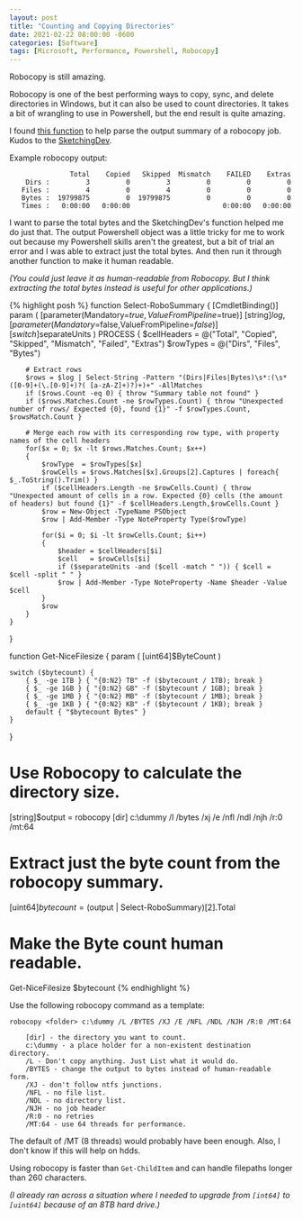 ```yaml
---
layout: post
title: "Counting and Copying Directories"
date: 2021-02-22 08:00:00 -0600
categories: [Software]
tags: [Microsoft, Performance, Powershell, Robocopy]
---
```


Robocopy is still amazing.

Robocopy is one of the best performing ways to copy, sync, and delete directories in Windows, but it can also be used to count directories. It takes a bit of wrangling to use in Powershell, but the end result is quite amazing.

I found [this function](https://sketchingdev.co.uk/blog/powershell-extract-the-summary-table-from-robocopys-log-file.html) to help parse the output summary of a robocopy job. Kudos to the [SketchingDev](https://twitter.com/sketchingdev).

Example robocopy output:

```
               Total    Copied   Skipped  Mismatch    FAILED    Extras
    Dirs :         3         0         3         0         0         0
   Files :         4         0         4         0         0         0
   Bytes :  19799875         0  19799875         0         0         0
   Times :   0:00:00   0:00:00                       0:00:00   0:00:00
```
I want to parse the total bytes and the SketchingDev's function helped me do just that. The output Powershell object was a little tricky for me to work out because my Powershell skills aren't the greatest, but a bit of trial an error and I was able to extract just the total bytes. And then run it through another function to make it human readable.

*(You could just leave it as human-readable from Robocopy. But I think extracting the total bytes instead is useful for other applications.)*

{% highlight posh %}
function Select-RoboSummary {
    [CmdletBinding()]
    param (
        [parameter(Mandatory=$true,ValueFromPipeline=$true)]
        [string]$log,
        [parameter(Mandatory=$false,ValueFromPipeline=$false)]
        [switch]$separateUnits
    )
    PROCESS
    {
        $cellHeaders = @("Total", "Copied", "Skipped", "Mismatch", "Failed", "Extras")
        $rowTypes    = @("Dirs", "Files", "Bytes")

        # Extract rows
        $rows = $log | Select-String -Pattern "(Dirs|Files|Bytes)\s*:(\s*([0-9]+(\.[0-9]+)?( [a-zA-Z]+)?)+)+" -AllMatches
        if ($rows.Count -eq 0) { throw "Summary table not found" }
        if ($rows.Matches.Count -ne $rowTypes.Count) { throw "Unexpected number of rows/ Expected {0}, found {1}" -f $rowTypes.Count, $rowsMatch.Count }

        # Merge each row with its corresponding row type, with property names of the cell headers
        for($x = 0; $x -lt $rows.Matches.Count; $x++)
        {
            $rowType  = $rowTypes[$x]
            $rowCells = $rows.Matches[$x].Groups[2].Captures | foreach{ $_.ToString().Trim() }
            if ($cellHeaders.Length -ne $rowCells.Count) { throw "Unexpected amount of cells in a row. Expected {0} cells (the amount of headers) but found {1}" -f $cellHeaders.Length,$rowCells.Count }
            $row = New-Object -TypeName PSObject
            $row | Add-Member -Type NoteProperty Type($rowType)

            for($i = 0; $i -lt $rowCells.Count; $i++)
            {
                $header = $cellHeaders[$i]
                $cell   = $rowCells[$i]
                if ($separateUnits -and ($cell -match " ")) { $cell = $cell -split " " }
                $row | Add-Member -Type NoteProperty -Name $header -Value $cell
            }
            $row
        }
    }
}


function Get-NiceFilesize {
    param (
        [uint64]$ByteCount
    )
        
    switch ($bytecount) {
        { $_ -ge 1TB } { "{0:N2} TB" -f ($bytecount / 1TB); break }
        { $_ -ge 1GB } { "{0:N2} GB" -f ($bytecount / 1GB); break }
        { $_ -ge 1MB } { "{0:N2} MB" -f ($bytecount / 1MB); break }
        { $_ -ge 1KB } { "{0:N2} KB" -f ($bytecount / 1KB); break }
        default { "$bytecount Bytes" }
    }
}

# Use Robocopy to calculate the directory size.
[string]$output = robocopy [dir] c:\dummy /l /bytes /xj /e /nfl /ndl /njh /r:0 /mt:64

# Extract just the byte count from the robocopy summary.
[uint64]$bytecount = ($output | Select-RoboSummary)[2].Total

# Make the Byte count human readable.
Get-NiceFilesize $bytecount
{% endhighlight %}

Use the following robocopy command as a template:

```
robocopy <folder> c:\dummy /L /BYTES /XJ /E /NFL /NDL /NJH /R:0 /MT:64

    [dir] - the directory you want to count.
    c:\dummy - a place holder for a non-existent destination directory.
    /L - Don't copy anything. Just List what it would do.
    /BYTES - change the output to bytes instead of human-readable form.
    /XJ - don't follow ntfs junctions.
    /NFL - no file list.
    /NDL - no directory list.
    /NJH - no job header
    /R:0 - no retries
    /MT:64 - use 64 threads for performance.
```

The default of /MT (8 threads) would probably have been enough. Also, I don't know if this will help on hdds.

Using robocopy is faster than `Get-ChildItem` and can handle filepaths longer than 260 characters.

*(I already ran across a situation where I needed to upgrade from `[int64]` to `[uint64]` because of an 8TB hard drive.)*
